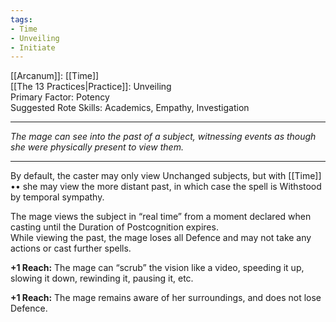 ```yaml
---
tags:
- Time
- Unveiling
- Initiate
---
```


[[Arcanum]]: [[Time]]\
[[The 13 Practices|Practice]]: Unveiling\
Primary Factor: Potency\
Suggested Rote Skills: Academics, Empathy, Investigation

---

_The mage can see into the past of a subject, witnessing events as though she were physically present to view them._

---

By default, the caster may only view Unchanged subjects, but with [[Time]] •• she may view the more distant past, in which case the spell is Withstood by temporal sympathy.

The mage views the subject in “real time” from a moment declared when casting until the Duration of Postcognition expires.\
While viewing the past, the mage loses all Defence and may not take any actions or cast further spells.

**+1 Reach:** The mage can “scrub” the vision like a video, speeding it up, slowing it down, rewinding it, pausing it, etc.

**+1 Reach:** The mage remains aware of her surroundings, and does not lose Defence.